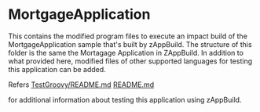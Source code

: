 # MortgageApplication
This contains the modified program files to execute an impact build of the MortgageApplication sample that's built by zAppBuild. The structure of this folder is the same the Mortagage Application in ZAppBuild. In addition to what provided here, modified files of other supported languages for testing this application can be added.

Refers
[TestGroovy/README.md](/test/README.md) 
[README.md](/test/testScripts/README.md) 

for additional information about testing this application using zAppBuild.
